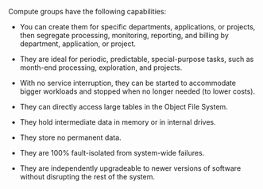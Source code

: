 
Compute groups have the following capabilities:

-   You can create them for specific departments, applications, or projects, then segregate processing, monitoring, reporting, and billing by department, application, or project.

-   They are ideal for periodic, predictable, special-purpose tasks, such as month-end processing, exploration, and projects.

-   With no service interruption, they can be started to accommodate bigger workloads and stopped when no longer needed (to lower costs).

-   They can directly access large tables in the Object File System.

-   They hold intermediate data in memory or in internal drives.

-   They store no permanent data.

-   They are 100% fault-isolated from system-wide failures.

-   They are independently upgradeable to newer versions of software without disrupting the rest of the system.


